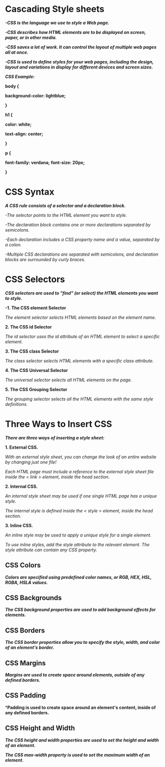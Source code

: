 # Cascading Style sheets 

***-CSS is the language we use to style a Web page.***

***-CSS describes how HTML elements are to be displayed on screen, paper, or in other media.***

***-CSS saves a lot of work. It can control the layout of multiple web pages all at once.***

***-CSS is used to define styles for your web pages, including the design, layout and variations in display for different devices and screen sizes.***

***CSS Example:***

**body {**

**background-color: lightblue;**

**}**

**h1 {**

**color: white;**

**text-align: center;**

**}**

**p {**

**font-family: verdana;**
**font-size: 20px;**

**}**

# CSS Syntax 

***A CSS rule consists of a selector and a declaration block.***

*_-The selector points to the HTML element you want to style._*

*_-The declaration block contains one or more declarations separated by semicolons._*

*_-Each declaration includes a CSS property name and a value, separated by a colon._*

*_-Multiple CSS declarations are separated with semicolons, and declaration blocks are surrounded by curly braces._*

# CSS Selectors 

***CSS selectors are used to "find" (or select) the HTML elements you want to style.***

 **-1. The CSS element Selector**

*_The element selector selects HTML elements based on the element name._*

**2. The CSS id Selector**

*_The id selector uses the id attribute of an HTML element to select a specific element._*

**3. The CSS class Selector**

*_The class selector selects HTML elements with a specific class attribute._*

**4. The CSS Universal Selector**

*_The universal selector selects all HTML elements on the page._*

**5. The CSS Grouping Selector**

*_The grouping selector selects all the HTML elements with the same style definitions._*

# Three Ways to Insert CSS

***There are three ways of inserting a style sheet:***

**1. External CSS.**

*_With an external style sheet, you can change the look of an entire website by changing just one file!_*

*_Each HTML page must include a reference to the external style sheet file inside the < link > element, inside the head section._*

**2. Internal CSS.**

*_An internal style sheet may be used if one single HTML page has a unique style._*

*_The internal style is defined inside the < style > element, inside the head section._*

**3. Inline CSS.**

*_An inline style may be used to apply a unique style for a single element._*

*_To use inline styles, add the style attribute to the relevant element. The style attribute can contain any CSS property._*

## CSS Colors

***Colors are specified using predefined color names, or RGB, HEX, HSL, RGBA, HSLA values.***

## CSS Backgrounds

***The CSS background properties are used to add background effects for elements.***

## CSS Borders 

***The CSS border properties allow you to specify the style, width, and color of an element's border.***

## CSS Margins 

***Margins are used to create space around elements, outside of any defined borders.***

## CSS Padding

***Padding is used to create space around an element's content, inside of any defined borders.**

## CSS Height and Width

***The CSS height and width properties are used to set the height and width of an element.***

***The CSS max-width property is used to set the maximum width of an element.***

